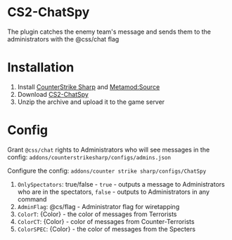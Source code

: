 # CS2-ChatSpy
  The plugin catches the enemy team's message and sends them to the administrators with the @css/chat flag

# Installation
1. Install [CounterStrike Sharp](https://github.com/roflmuffin/CounterStrikeSharp) and [Metamod:Source](https://www.sourcemm.net/downloads.php/?branch=master)
3. Download [CS2-ChatSpy](https://github.com/skaen/CS2-ChatSpy/releases)
4. Unzip the archive and upload it to the game server

# Config
Grant `@css/chat` rights to Administrators who will see messages in the config:
```addons/counterstrikesharp/configs/admins.json```

Configure the config: `addons/counter strike sharp/configs/ChatSpy`
1. `OnlySpectators`: true/false - 
  `true` - outputs a message to Administrators who are in the spectators, `false` - outputs to Administrators in any command
2. `AdminFlag`: @cs/flag - Administrator flag for wiretapping
3. `ColorT`: {Color} - the color of messages from Terrorists
4. `ColorCT`: {Color} - color of messages from Counter-Terrorists
5. `ColorSPEC`: {Color} - the color of messages from the Specters
